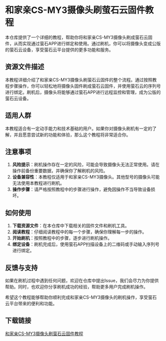 # 和家亲CS-MY3摄像头刷萤石云固件教程

本仓库提供了一个详细的教程，帮助你将和家亲CS-MY3摄像头刷成萤石云固件，从而实现通过萤石APP进行绑定和使用。通过刷机，你可以将摄像头变成公版的萤石云设备，享受萤石云平台提供的更多功能和服务。

## 资源文件描述

本教程详细介绍了和家亲CS-MY3摄像头刷萤石云固件的整个流程。通过按照教程步骤操作，你可以轻松地将摄像头固件刷成萤石云固件，并使用萤石云的序列号进行绑定。刷机后，摄像头将能够通过萤石APP进行远程监控和管理，成为公版的萤石云设备。

## 适用人群

本教程适合有一定动手能力和技术基础的用户。如果你对摄像头刷机有一定的了解，并且愿意尝试新的功能和体验，那么这个教程将非常适合你。

## 注意事项

1. **风险提示**：刷机操作存在一定的风险，可能会导致摄像头无法正常使用。请在操作前备份重要数据，并确保你了解刷机的风险。
2. **设备兼容性**：本教程仅适用于和家亲CS-MY3摄像头。其他型号的摄像头可能无法使用本教程进行刷机。
3. **操作步骤**：请严格按照教程中的步骤进行操作，避免因操作不当导致设备损坏。

## 如何使用

1. **下载资源文件**：在本仓库中下载相关的固件文件和刷机工具。
2. **阅读教程**：仔细阅读教程中的每一个步骤，确保你理解每一步的操作。
3. **开始刷机**：按照教程中的步骤，逐步进行刷机操作。
4. **绑定设备**：刷机完成后，使用萤石APP扫描设备上的二维码或手动输入序列号进行绑定。

## 反馈与支持

如果在刷机过程中遇到任何问题，欢迎在仓库中提出Issue，我们会尽力为你提供帮助。同时，也欢迎你分享刷机成功的经验，帮助更多用户完成刷机操作。

希望这个教程能够帮助你顺利完成和家亲CS-MY3摄像头的刷机操作，享受萤石云平台带来的便利和功能。

## 下载链接

[和家亲CS-MY3摄像头刷萤石云固件教程](https://pan.quark.cn/s/4d99fc5dc546)
